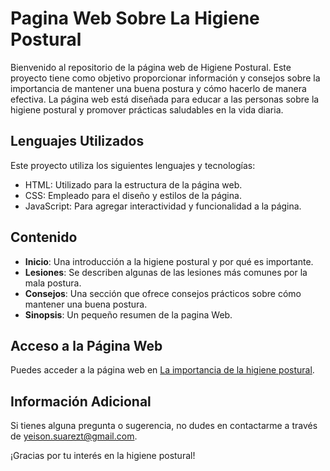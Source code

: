 # Pagina Web Sobre La Higiene Postural

Bienvenido al repositorio de la página web de Higiene Postural. Este proyecto tiene como objetivo proporcionar información y consejos sobre la importancia de mantener una buena postura y cómo hacerlo de manera efectiva. La página web está diseñada para educar a las personas sobre la higiene postural y promover prácticas saludables en la vida diaria.

## Lenguajes Utilizados

Este proyecto utiliza los siguientes lenguajes y tecnologías:

- HTML: Utilizado para la estructura de la página web.
- CSS: Empleado para el diseño y estilos de la página.
- JavaScript: Para agregar interactividad y funcionalidad a la página.

## Contenido

- **Inicio**: Una introducción a la higiene postural y por qué es importante.
- **Lesiones**: Se describen algunas de las lesiones más comunes por la mala postura.
- **Consejos**: Una sección que ofrece consejos prácticos sobre cómo mantener una buena postura.
- **Sinopsis**: Un pequeño resumen de la pagina Web.


## Acceso a la Página Web

Puedes acceder a la página web en [La importancia de la higiene postural](http://127.0.0.1:5500/).

## Información Adicional

Si tienes alguna pregunta o sugerencia, no dudes en contactarme a través de [yeison.suarezt@gmail.com](yeison.suarezt@gmail.com).

¡Gracias por tu interés en la higiene postural!

